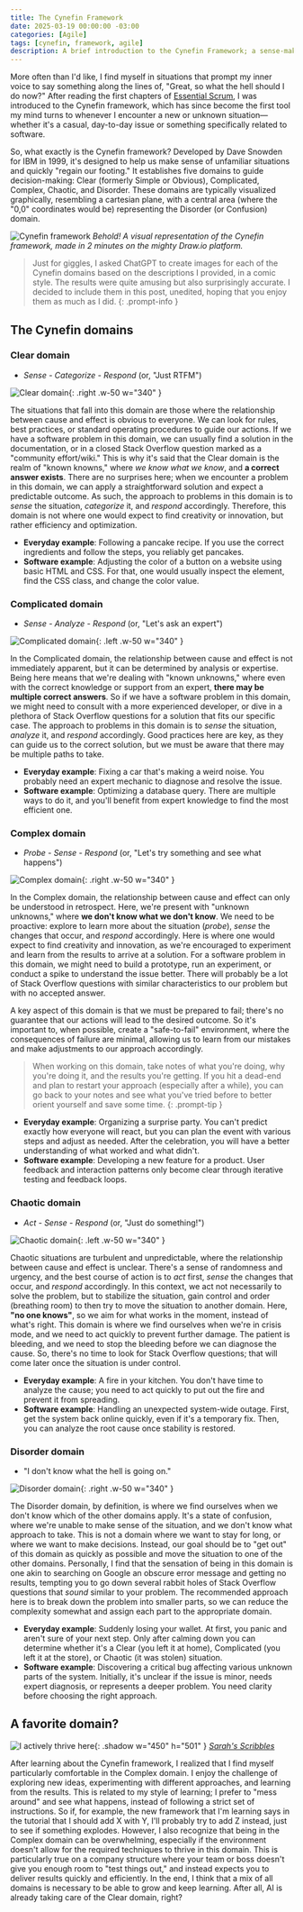 ```yaml
---
title: The Cynefin Framework
date: 2025-03-19 00:00:00 -03:00
categories: [Agile]
tags: [cynefin, framework, agile]
description: A brief introduction to the Cynefin Framework; a sense-making model that aims to answer the golden question of "What the hell should I do now?".
---
```


More often than I'd like, I find myself in situations that prompt my inner voice to say something along the lines of, "Great, so what the hell should I do now?"
After reading the first chapters of [Essential Scrum](https://a.co/d/f4DESbv), I was introduced to the Cynefin framework,
which has since become the first tool my mind turns to whenever I encounter a new or unknown situation—whether it's a casual, day-to-day issue or something specifically related to software.

So, what exactly is the Cynefin framework? Developed by Dave Snowden for IBM in 1999, it's designed to help us make sense of unfamiliar situations and quickly "regain our footing."
It establishes five domains to guide decision-making: Clear (formerly Simple or Obvious), Complicated, Complex, Chaotic, and Disorder.
These domains are typically visualized graphically, resembling a cartesian plane, with a central area (where the "0,0" coordinates would be) representing the Disorder (or Confusion) domain.

![Cynefin framework](/assets/img/2025/03/cynefin-framework-diagram.png)
_Behold! A visual representation of the Cynefin framework, made in 2 minutes on the mighty Draw.io platform._

> Just for giggles, I asked ChatGPT to create images for each of the Cynefin domains based on the descriptions I provided, in a comic style.
> The results were quite amusing but also surprisingly accurate. I decided to include them in this post, unedited, hoping that you enjoy them as much as I did.
{: .prompt-info }

## The Cynefin domains

### Clear domain

* _Sense - Categorize - Respond_ (or, "Just RTFM")

![Clear domain](/assets/img/2025/03/chatgpt-clear-domain.webp){: .right .w-50 w="340" }

The situations that fall into this domain are those where the relationship between cause and effect is obvious to everyone.
We can look for rules, best practices, or standard operating procedures to guide our actions.
If we have a software problem in this domain, we can usually find a solution in the documentation, or in a closed Stack Overflow question marked as a "community effort/wiki."
This is why it's said that the Clear domain is the realm of "known knowns," where *we know what we know*, and **a correct answer exists**.
There are no surprises here; when we encounter a problem in this domain, we can apply a straightforward solution and expect a predictable outcome.
As such, the approach to problems in this domain is to _sense_ the situation, _categorize_ it, and _respond_ accordingly.
Therefore, this domain is not where one would expect to find creativity or innovation, but rather efficiency and optimization.

* **Everyday example**: Following a pancake recipe. If you use the correct ingredients and follow the steps, you reliably get pancakes.
* **Software example**: Adjusting the color of a button on a website using basic HTML and CSS. For that, one would usually inspect the element, find the CSS class, and change the color value.

### Complicated domain

* _Sense - Analyze - Respond_ (or, "Let's ask an expert")

![Complicated domain](/assets/img/2025/03/chatgpt-complicated-domain.webp){: .left .w-50 w="340" }

In the Complicated domain, the relationship between cause and effect is not immediately apparent, but it can be determined by analysis or expertise.
Being here means that we're dealing with "known unknowns," where even with the correct knowledge or support from an expert, **there may be multiple correct answers**.
So if we have a software problem in this domain, we might need to consult with a more experienced developer, or dive in a plethora of Stack Overflow questions for a solution that fits our specific case.
The approach to problems in this domain is to _sense_ the situation, _analyze_ it, and _respond_ accordingly.
Good practices here are key, as they can guide us to the correct solution, but we must be aware that there may be multiple paths to take.

* **Everyday example**: Fixing a car that's making a weird noise. You probably need an expert mechanic to diagnose and resolve the issue.
* **Software example**: Optimizing a database query. There are multiple ways to do it, and you'll benefit from expert knowledge to find the most efficient one.

### Complex domain

* _Probe - Sense - Respond_ (or, "Let's try something and see what happens")

![Complex domain](/assets/img/2025/03/chatgpt-complex-domain.webp){: .right .w-50 w="340" }

In the Complex domain, the relationship between cause and effect can only be understood in retrospect.
Here, we're present with "unknown unknowns," where **we don't know what we don't know**.
We need to be proactive: explore to learn more about the situation (_probe_), _sense_ the changes that occur, and _respond_ accordingly.
Here is where one would expect to find creativity and innovation, as we're encouraged to experiment and learn from the results to arrive at a solution.
For a software problem in this domain, we might need to build a prototype, run an experiment, or conduct a spike to understand the issue better.
There will probably be a lot of Stack Overflow questions with similar characteristics to our problem but with no accepted answer.

A key aspect of this domain is that we must be prepared to fail; there's no guarantee that our actions will lead to the desired outcome.
So it's important to, when possible, create a "safe-to-fail" environment, where the consequences of failure are minimal,
allowing us to learn from our mistakes and make adjustments to our approach accordingly.

> When working on this domain, take notes of what you're doing, why you're doing it, and the results you're getting.
> If you hit a dead-end and plan to restart your approach (especially after a while), you can go back to your notes and see what you've tried before to better orient yourself and save some time.
{: .prompt-tip }

* **Everyday example**: Organizing a surprise party. You can't predict exactly how everyone will react, but you can plan the event with various steps and adjust as needed. After the celebration, you will have a better understanding of what worked and what didn't.
* **Software example**: Developing a new feature for a product. User feedback and interaction patterns only become clear through iterative testing and feedback loops.

### Chaotic domain

* _Act - Sense - Respond_ (or, "Just do something!")

![Chaotic domain](/assets/img/2025/03/chatgpt-chaotic-domain.webp){: .left .w-50 w="340" }

Chaotic situations are turbulent and unpredictable, where the relationship between cause and effect is unclear.
There's a sense of randomness and urgency, and the best course of action is to _act_ first, _sense_ the changes that occur, and _respond_ accordingly.
In this context, we act not necessarily to solve the problem, but to stabilize the situation, gain control and order (breathing room) to then try to move the situation to another domain.
Here, **"no one knows"**, so we aim for what works in the moment, instead of what's right.
This domain is where we find ourselves when we're in crisis mode, and we need to act quickly to prevent further damage. The patient is bleeding, and we need to stop the bleeding before we can diagnose the cause.
So, there's no time to look for Stack Overflow questions; that will come later once the situation is under control.

* **Everyday example**: A fire in your kitchen. You don't have time to analyze the cause; you need to act quickly to put out the fire and prevent it from spreading.
* **Software example**: Handling an unexpected system-wide outage. First, get the system back online quickly, even if it's a temporary fix. Then, you can analyze the root cause once stability is restored.

### Disorder domain

* "I don't know what the hell is going on."

![Disorder domain](/assets/img/2025/03/chatgpt-disorder-domain.webp){: .right .w-50 w="340" }

The Disorder domain, by definition, is where we find ourselves when we don't know which of the other domains apply.
It's a state of confusion, where we're unable to make sense of the situation, and we don't know what approach to take.
This is not a domain where we want to stay for long, or where we want to make decisions. Instead, our goal should be to "get out" of this domain as quickly as possible and move the situation to one of the other domains.
Personally, I find that the sensation of being in this domain is one akin to searching on Google an obscure error message and getting no results, tempting you to go down several rabbit holes of Stack Overflow questions that _sound_ similar to your problem.
The recommended approach here is to break down the problem into smaller parts, so we can reduce the complexity somewhat and assign each part to the appropriate domain.

* **Everyday example**: Suddenly losing your wallet. At first, you panic and aren't sure of your next step. Only after calming down you can determine whether it's a Clear (you left it at home), Complicated (you left it at the store), or Chaotic (it was stolen) situation.
* **Software example**: Discovering a critical bug affecting various unknown parts of the system. Initially, it's unclear if the issue is minor, needs expert diagnosis, or represents a deeper problem. You need clarity before choosing the right approach. 

## A favorite domain?

![I actively thrive here](/assets/img/2025/03/cynefin-framework-sarah-scribbles.jpg){: .shadow w="450" h="501" }
_[Sarah's Scribbles](https://sarahcandersen.com/)_

After learning about the Cynefin framework, I realized that I find myself particularly comfortable in the Complex domain.
I enjoy the challenge of exploring new ideas, experimenting with different approaches, and learning from the results.
This is related to my style of learning; I prefer to "mess around" and see what happens, instead of following a strict set of instructions.
So if, for example, the new framework that I'm learning says in the tutorial that I should add X with Y, I'll probably try to add Z instead, just to see if something explodes.
However, I also recognize that being in the Complex domain can be overwhelming, especially if the environment doesn't allow for the required techniques to thrive in this domain.
This is particularly true on a company structure where your team or boss doesn't give you enough room to "test things out,"
and instead expects you to deliver results quickly and efficiently.
In the end, I think that a mix of all domains is necessary to be able to grow and keep learning. After all, AI is already taking care of the Clear domain, right?
